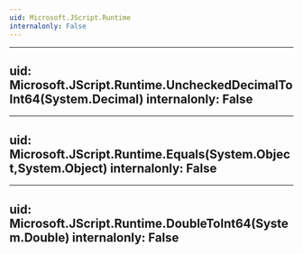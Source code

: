 ```yaml
---
uid: Microsoft.JScript.Runtime
internalonly: False
---
```


---
uid: Microsoft.JScript.Runtime.UncheckedDecimalToInt64(System.Decimal)
internalonly: False
---

---
uid: Microsoft.JScript.Runtime.Equals(System.Object,System.Object)
internalonly: False
---

---
uid: Microsoft.JScript.Runtime.DoubleToInt64(System.Double)
internalonly: False
---
